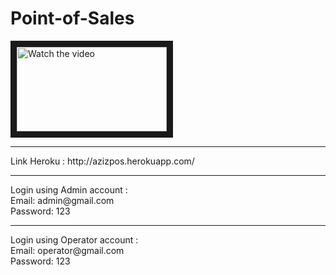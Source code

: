 # Point-of-Sales
<a href="http://www.youtube.com/watch?feature=player_embedded&v=v_eaAVIbjeU" target="_blank">
 <img src="http://img.youtube.com/vi/v_eaAVIbjeU/mqdefault.jpg" alt="Watch the video" width="240" height="135" border="10" />
</a>
<hr/>
Link Heroku :
http://azizpos.herokuapp.com/
<hr/>
Login using Admin account : <br/>
Email: admin@gmail.com <br/>
Password: 123
<hr/>
Login using Operator account : <br/>
Email: operator@gmail.com <br/>
Password: 123

